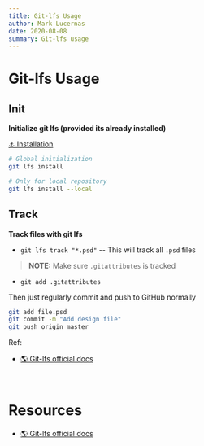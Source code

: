 ```yaml
---
title: Git-lfs Usage
author: Mark Lucernas
date: 2020-08-08
summary: Git-lfs usage
---
```



# Git-lfs Usage

## Init

**Initialize git lfs (provided its already installed)**

[⚓ Installation](installation#git-lfs-installation)

```sh
# Global initialization
git lfs install

# Only for local repository
git lfs install --local
```

## Track

**Track files with git lfs**

  - `git lfs track "*.psd"` -- This will track all `.psd` files


> **NOTE:** Make sure `.gitattributes` is tracked

  - `git add .gitattributes`


Then just regularly commit and push to GitHub normally

```sh
git add file.psd
git commit -m "Add design file"
git push origin master
```

Ref:

- [🌎 Git-lfs official docs](https://git-lfs.github.com/)


<br>

# Resources

- [🌎 Git-lfs official docs](https://git-lfs.github.com/)

